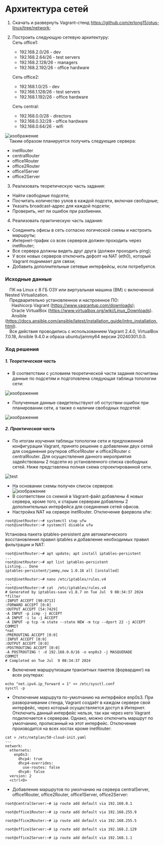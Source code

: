 # Архитектура сетей
1. Скачать и развернуть Vagrant-стенд https://github.com/erlong15/otus-linux/tree/network;
2. Построить следующую сетевую архитектуру:<br/>
   Сеть office1:
   - 192.168.2.0/26   - dev
   - 192.168.2.64/26  - test servers
   - 192.168.2.128/26 - managers
   - 192.168.2.192/26 - office hardware

   Сеть office2:
   - 192.168.1.0/25   - dev
   - 192.168.1.128/26 - test servers
   - 192.168.1.192/26 - office hardware

   Сеть central:
   - 192.168.0.0/28  - directors
   - 192.168.0.32/28 - office hardware
   - 192.168.0.64/26 - wifi
     
![изображение](https://github.com/DemBeshtau/18_DZ/assets/149678567/c4704775-1c02-4086-a4df-af8ed660be66)<br/>
&ensp;&ensp;Таким образом планируется получить следующие сервера:
- inetRouter
- centralRouter
- office1Router
- office2Router
- office1Server
- office2Server
3. Реализовать теоретическую часть задания:
  - Найти свободные подсети;
  - Посчитать количество узлов в каждой подсети, включая свободные;
  - Указать broadcast-адрес для каждой подсети;
  - Проверить, нет ли ошибок при разбиении.
4. Реализовать практическую часть задания:
  - Соединить офисы в сеть согласно логической схемы и настроить маршруты;
  - Интернет-трафик со всех серверов должен проходить через inetRouter;
  - Все сервера должны видеть друг друга (должен проходить ping);
  - У всех новых серверов отключить дефолт на NAT (eth0), который Vagrant поднимает для связи;
  - Добавить дополнительные сетевые интерфейсы, если потребуется.
### Исходные данные ###
&ensp;&ensp;ПК на Linux c 8 ГБ ОЗУ или виртуальная машина (ВМ) с включенной Nested Virtualization.<br/>
&ensp;&ensp;Предварительно установленное и настроенное ПО:<br/>
&ensp;&ensp;&ensp;Hashicorp Vagrant (https://www.vagrantup.com/downloads);<br/>
&ensp;&ensp;&ensp;Oracle VirtualBox (https://www.virtualbox.org/wiki/Linux_Downloads).<br/>
&ensp;&ensp;&ensp;Ansible (https://docs.ansible.com/ansible/latest/installation_guide/intro_installation.html).<br/>
&ensp;&ensp;Все действия проводились с использованием Vagrant 2.4.0, VirtualBox 7.0.18, Ansible 9.4.0 и образа ubuntu/jammy64 версии 20240301.0.0. <br/> 
### Ход решения ###
##### 1. Теоретическая часть #####
- В соответствии с условием теоретической части задания посчитаны данные по подсетям и подготовлена следующая таблица топологии сети:<br/>

![изображение](https://github.com/DemBeshtau/18_DZ/assets/149678567/b5abdfd8-43eb-4ce7-b108-dd32d6f041fc) <br/>

- Полученные данные свидетельствуют об остуствии ошибок при планировании сети, а также о наличии свободных подсетей: <br/>

![изображение](https://github.com/DemBeshtau/18_DZ/assets/149678567/d2fb69b8-681e-42da-b3df-51bafc579247) <br/>

##### 2. Практическая часть #####
- По итогам изучения таблицы топологии сети и предложенной конфигурации Vagrant, принято решение о добавлении двух сетей для соединения роутеров office1Router и office2Router с centralRouter. Для осуществления данного мероприятия задействованы 2 подсети из установленного списка свободных сетей.
Ниже представлена полная схема спроектированной сети.<br/>

![test](https://github.com/DemBeshtau/18_DZ/assets/149678567/84ccfd4a-1526-45a1-a74f-3606bb3f7bea)

- На основании схемы получен список серверов:<br/>
![изображение](https://github.com/DemBeshtau/18_DZ/assets/149678567/9b98d1cc-c922-4910-b802-e041ecbe3055)<br/>
- В соответствии со схемой в Vagrant-файл добавлены 4 новых сервера, кроме того, к старым серверам добавлены 2 дополнительных интерфейса для соединения сетей офисов.
- Настройка NAT на сервере inetRouter.
  Отключение фаервола ufw:
```shell
root@inetRouter:~# systemctl stop ufw
root@inetRouter:~# systemctl disable ufw
```
   Установка пакета iptables-persistent для автоматического восстановления правил iptables и добавление необходимых правил фильтрации и NAT:
```shell
root@inetRouter:~# apt update; apt install iptables-persistent
...
root@inetRouter:~# apt list iptables-persistent
Listing... Done
iptables-persistent/jammy,now 1.0.16 all [installed]

root@inetRouter:~# nano /etc/iptables/rules.v4
...
root@inetRouter:~# cat  /etc/iptables/rules.v4
# Generated by iptables-save v1.8.7 on Tue Jul  9 08:34:37 2024
*filter
:INPUT ACCEPT [90:8713]
:FORWARD ACCEPT [0:0]
:OUTPUT ACCEPT [54:7429]
-A INPUT -p icmp -j ACCEPT
-A INPUT -i lo -j ACCEPT
-A INPUT -p tcp -m state --state NEW -m tcp --dport 22 -j ACCEPT
COMMIT
*nat
:PREROUTING ACCEPT [0:0]
:INPUT ACCEPT [0:0]
:OUTPUT ACCEPT [0:0]
:POSTROUTING ACCEPT [0:0]
-A POSTROUTING ! -d 192.168.0.0/16 -o enp0s3 -j MASQUERADE
COMMIT
# Completed on Tue Jul  9 08:34:37 2024
```
- Включение маршрутизации транзитных пакетов (форвардинг) на всех роутерах:
```shell
echo "net.ipv4.ip_forward = 1" >> /etc/sysctl.conf
sysctl -p 
```
- Отключение маршрута по-умолчанию на интерфейсе enp0s3.
  При разворачивании стенда, Vagrant создаёт в каждом сервере свой интерфейс, через который осуществляется доступ в Интернет. Отключить данный интерфейс нельзя, так как через него Vagrant подключается к серверам. Однако, можно отключить маршрут по умолчанию, прописанный на этот интерфейс. Отключение производится на всех хостах кроме inetRouter:
```shell
cat > /etc/netplan/50-cloud-init.yaml
---
network:
  ethernets:
    enp0s3:
      dhcp4: true
      dhcp4-overrides:
        use-routes: false
      dhcp6: false
  version: 2
  <ctrl+D>
```
- Добавление маршрутов по умолчанию на сервера centralServer, office1Router, office2Router, office1Server, office2Server:
```shell
root@centralServer:~# ip route add default via 192.168.0.1

root@office1Router:~# ip route add default via 192.168.255.9

root@office2Router:~# ip route add default via 192.168.255.5

root@office1Server:~# ip route add default via 192.168.2.129

root@office2Server:~# ip route add default via 192.168.1.1 
```   

  

   




   

  





